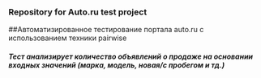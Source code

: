 ### Repository for Auto.ru test project

##Автоматизированное тестирование портала auto.ru c использованием техники pairwise
##### Тест анализирует количество объявлений о продаже на основании входных значений (марка, модель, новая/с пробегом и тд.)

